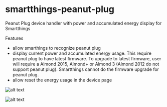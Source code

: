# smartthings-peanut-plug
Peanut Plug device handler with power and accumulated energy display for Smartthings

Features
- allow smarthings to recognize peanut plug
- display current power and accumulated energy usage. This require peanut plug to have latest firmware. To upgrade to latest firmware, user will require a Almond 2015, Almond+ or Almond 3 (Almond 2012 do not support peanut plug). Smartthings cannot do the firmware upgrade for peanut plug.
- allow reset the energy usage in the device page

![alt text](https://github.com/pakmanwg/smartthings-peanut-plug/blob/master/IMG_1908.PNG?width="350")

![alt text](https://github.com/pakmanwg/smartthings-peanut-plug/blob/master/IMG_1914.PNG?width="350")
